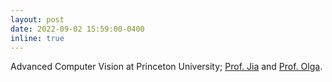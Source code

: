 ```yaml
---
layout: post
date: 2022-09-02 15:59:00-0400
inline: true
---
```


Advanced Computer Vision at Princeton University; [Prof. Jia](https://www.cs.princeton.edu/~jiadeng/) and [Prof. Olga](https://www.cs.princeton.edu/~olgarus/).

